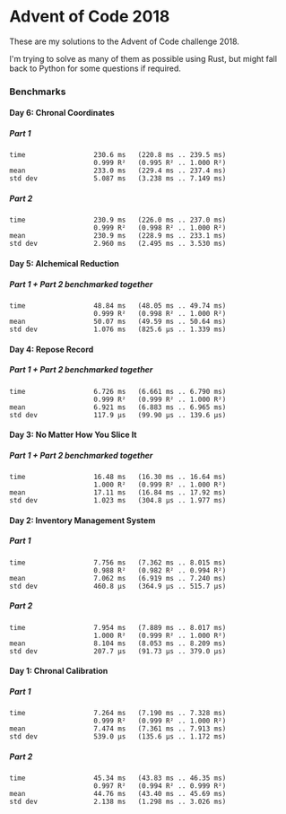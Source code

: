 # Advent of Code 2018

These are my solutions to the Advent of Code challenge 2018.

I'm trying to solve as many of them as possible using Rust, but might fall back to 
Python for some questions if required.

### Benchmarks

#### Day 6: Chronal Coordinates

##### Part 1
```text
time                 230.6 ms   (220.8 ms .. 239.5 ms)
                     0.999 R²   (0.995 R² .. 1.000 R²)
mean                 233.0 ms   (229.4 ms .. 237.4 ms)
std dev              5.087 ms   (3.238 ms .. 7.149 ms)
```

##### Part 2
```text
time                 230.9 ms   (226.0 ms .. 237.0 ms)
                     0.999 R²   (0.998 R² .. 1.000 R²)
mean                 230.9 ms   (228.9 ms .. 233.1 ms)
std dev              2.960 ms   (2.495 ms .. 3.530 ms)
```

#### Day 5: Alchemical Reduction

##### Part 1 + Part 2 benchmarked together

```text
time                 48.84 ms   (48.05 ms .. 49.74 ms)
                     0.999 R²   (0.998 R² .. 1.000 R²)
mean                 50.07 ms   (49.59 ms .. 50.64 ms)
std dev              1.076 ms   (825.6 μs .. 1.339 ms)
```

#### Day 4: Repose Record

##### Part 1 + Part 2 benchmarked together
```text
time                 6.726 ms   (6.661 ms .. 6.790 ms)
                     0.999 R²   (0.999 R² .. 1.000 R²)
mean                 6.921 ms   (6.883 ms .. 6.965 ms)
std dev              117.9 μs   (99.90 μs .. 139.6 μs)
```

#### Day 3: No Matter How You Slice It

##### Part 1 + Part 2 benchmarked together
```text
time                 16.48 ms   (16.30 ms .. 16.64 ms)
                     1.000 R²   (0.999 R² .. 1.000 R²)
mean                 17.11 ms   (16.84 ms .. 17.92 ms)
std dev              1.023 ms   (304.8 μs .. 1.977 ms)
``` 

#### Day 2: Inventory Management System

##### Part 1
```text
time                 7.756 ms   (7.362 ms .. 8.015 ms)
                     0.988 R²   (0.982 R² .. 0.994 R²)
mean                 7.062 ms   (6.919 ms .. 7.240 ms)
std dev              460.8 μs   (364.9 μs .. 515.7 μs)
```

##### Part 2
```text
time                 7.954 ms   (7.889 ms .. 8.017 ms)
                     1.000 R²   (0.999 R² .. 1.000 R²)
mean                 8.104 ms   (8.053 ms .. 8.209 ms)
std dev              207.7 μs   (91.73 μs .. 379.0 μs)
```

#### Day 1: Chronal Calibration

##### Part 1
```text
time                 7.264 ms   (7.190 ms .. 7.328 ms)
                     0.999 R²   (0.999 R² .. 1.000 R²)
mean                 7.474 ms   (7.361 ms .. 7.913 ms)
std dev              539.0 μs   (135.6 μs .. 1.172 ms)
```
##### Part 2
```text
time                 45.34 ms   (43.83 ms .. 46.35 ms)
                     0.997 R²   (0.994 R² .. 0.999 R²)
mean                 44.76 ms   (43.40 ms .. 45.69 ms)
std dev              2.138 ms   (1.298 ms .. 3.026 ms)
```
